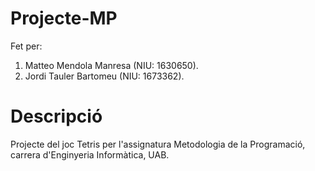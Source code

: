 # Projecte-MP
Fet per:
1. Matteo Mendola Manresa (NIU: 1630650).
2. Jordi Tauler Bartomeu (NIU: 1673362).

# Descripció
Projecte del joc Tetris per l'assignatura Metodologia de la Programació, carrera d'Enginyeria Informàtica, UAB.